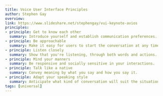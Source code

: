 ```yaml
---
title: Voice User Interface Principles
author: Stephen Gay
overview:
link: https://www.slideshare.net/stephengay/vui-keynote-avios
principles:
- principle: Get to know each other
  summary: Introduce yourself and establish communication preferences.
- principle: Be approachable
  summary: Make it easy for users to start the conversation at any time.
- principle: Listen closely
  summary: Show that you're listening, through both words and actions.
- principle: Mind your manners
  summary: Be responsive and socially sensitive in your interactions.
- principle: Talk like a native
  summary: Convey meaning by what you say and how you say it.
- principle: Adapt your speaking style
  summary: Anticipate what kind of conversation will suit the situation.
tags: [universal]
---
```


